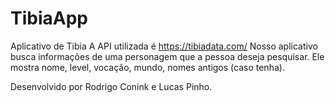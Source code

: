 # TibiaApp
Aplicativo de Tibia
A API utilizada é https://tibiadata.com/
Nosso aplicativo busca informações de uma personagem que a pessoa deseja pesquisar.
Ele mostra nome, level, vocação, mundo, nomes antigos (caso tenha).

Desenvolvido por Rodrigo Conink e Lucas Pinho.
